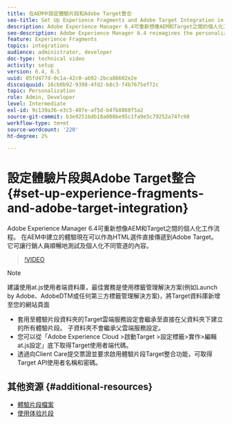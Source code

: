 ```yaml
---
title: 在AEM中設定體驗片段和Adobe Target整合
seo-title: Set Up Experience Fragments and Adobe Target Integration in AEM
description: Adobe Experience Manager 6.4可重新想像AEM和Target之間的個人化工作流程。 在AEM中建立的體驗現在可以作為HTML選件直接傳遞到Adobe Target。 它可讓行銷人員順暢地測試及個人化不同管道的內容。
seo-description: Adobe Experience Manager 6.4 reimagines the personalization workflow between AEM and Target. Experiences created within AEM can now be delivered directly to Adobe Target as HTML Offers. It allows Marketers to seamlessly test and personalize content across different channels.
feature: Experience Fragments
topics: integrations
audience: administrator, developer
doc-type: technical video
activity: setup
version: 6.4, 6.5
uuid: 05fd477d-0c1a-42c0-ab92-2bca86602e2e
discoiquuid: 16cb0b92-9398-4fd2-b8c3-f4b7675ef72c
topic: Personalization
role: Admin, Developer
level: Intermediate
exl-id: 9c139a36-e3c5-407e-af5d-b4fb8860f5a2
source-git-commit: b3e9251bdb18a008be95c1fa9e5c79252a74fc98
workflow-type: tm+mt
source-wordcount: '220'
ht-degree: 2%

---
```


# 設定體驗片段與Adobe Target整合{#set-up-experience-fragments-and-adobe-target-integration}

Adobe Experience Manager 6.4可重新想像AEM和Target之間的個人化工作流程。 在AEM中建立的體驗現在可以作為HTML選件直接傳遞到Adobe Target。 它可讓行銷人員順暢地測試及個人化不同管道的內容。

>[!VIDEO](https://video.tv.adobe.com/v/22380?quality=12&learn=on)

>[!NOTE]
>
>建議使用at.js使用者端資料庫，最佳實務是使用標籤管理解決方案(例如Launch by Adobe、AdobeDTM或任何第三方標籤管理解決方案)，將Target資料庫新增至您的網站頁面

* 套用至體驗片段資料夾的Target雲端服務設定會繼承至直接在父資料夾下建立的所有體驗片段。 子資料夾不會繼承父雲端服務設定。
* 您可以從「Adobe Experience Cloud >啟動Target >設定標籤>實作>編輯at.js設定」底下取得Target使用者端代碼。
* 透過向Client Care提交票證並要求啟用體驗片段Target整合功能，可取得Target API使用者名稱和密碼。

## 其他资源 {#additional-resources}

* [體驗片段檔案](https://helpx.adobe.com/experience-manager/6-5/sites/authoring/using/experience-fragments.html)
* [使用体验片段](/help/sites/experience-fragments/experience-fragments-feature-video-use.md)
